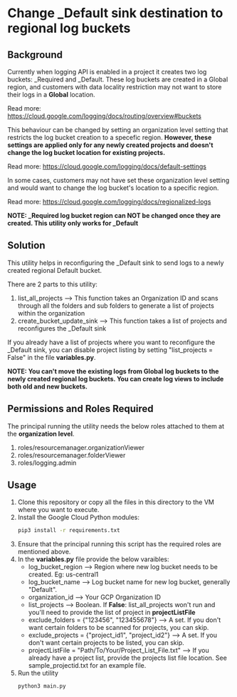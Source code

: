 # Change _Default sink destination to regional log buckets

## Background
Currently when logging API is enabled in a project it creates two log buckets: _Required and _Default. These log buckets are created in a Global region, and customers with data locality restriction may not want to store their logs in a **Global** location.

Read more: https://cloud.google.com/logging/docs/routing/overview#buckets

This behaviour can be changed by setting an organization level setting that restricts the log bucket creation to a specefic region. **However, these settings are applied only for any newly created projects and doesn't change the log bucket location for existing projects.**

Read more: https://cloud.google.com/logging/docs/default-settings

In some cases, customers may not have set these organization level setting and would want to change the log bucket's location to a specific region.

Read more: https://cloud.google.com/logging/docs/regionalized-logs

**NOTE: _Required log bucket region can NOT be changed once they are created. This utility only works for _Default**

## Solution
This utility helps in reconfiguring the _Default sink to send logs to a newly created regional Default bucket.

There are 2 parts to this utility:
1. list_all_projects --> This function takes an Organization ID and scans through all the folders and sub folders to generate a list of projects within the organization
2. create_bucket_update_sink --> This function takes a list of projects and reconfigures the _Default sink

If you already have a list of projects where you want to reconfigure the _Default sink, you can disable project listing by setting  "list_projects = False" in the file **variables.py**.

**NOTE: You can't move the existing logs from Global log buckets to the newly created regional log buckets. You can create log views to include both old and new buckets.**

## Permissions and Roles Required 
The principal running the utility needs the below roles attached to them at the **organization level**.
1. roles/resourcemanager.organizationViewer
2. roles/resourcemanager.folderViewer
3. roles/logging.admin


## Usage

1. Clone this repository or copy all the files in this directory to the VM where you want to execute. 
2. Install the Google Cloud Python modules:
    ```bash
    pip3 install -r requirements.txt
    ```
3. Ensure that the principal running this script has the required roles are mentioned above.
4. In the **variables.py** file provide the below varaibles:
   * log_bucket_region --> Region where new log bucket needs to be created. Eg: us-central1
   * log_bucket_name --> Log bucket name for new log bucket, generally "Default".
   * organization_id --> Your GCP Organization ID
   * list_projects --> Boolean. If **False**: list_all_projects won't run and you'll need to provide the list of project in **projectListFile**
   * exclude_folders = {"123456", "123455678"} --> A set. If you don't want certain folders to be scanned for projects, you can skip.
   * exclude_projects = {"project_id1", "project_id2"} --> A set. If you don't want certain projects to be listed, you can skip.
   * projectListFile = "Path/To/Your/Project_List_File.txt" --> If you already have a project list, provide the  projects list file location. See sample_projectid.txt for an example file. 
4. Run the utility
   ```bash
   python3 main.py
   ```
